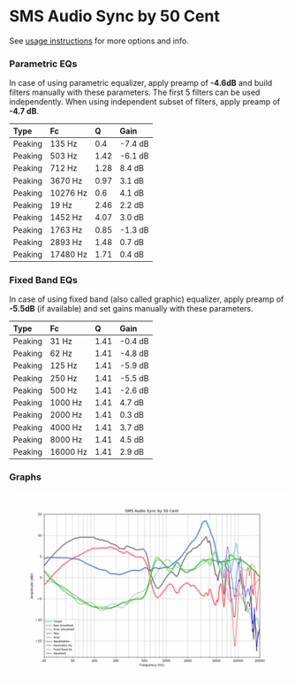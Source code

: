 # SMS Audio Sync by 50 Cent
See [usage instructions](https://github.com/jaakkopasanen/AutoEq#usage) for more options and info.

### Parametric EQs
In case of using parametric equalizer, apply preamp of **-4.6dB** and build filters manually
with these parameters. The first 5 filters can be used independently.
When using independent subset of filters, apply preamp of **-4.7 dB**.

| Type    | Fc       |    Q | Gain    |
|:--------|:---------|:-----|:--------|
| Peaking | 135 Hz   | 0.4  | -7.4 dB |
| Peaking | 503 Hz   | 1.42 | -6.1 dB |
| Peaking | 712 Hz   | 1.28 | 8.4 dB  |
| Peaking | 3670 Hz  | 0.97 | 3.1 dB  |
| Peaking | 10276 Hz | 0.6  | 4.1 dB  |
| Peaking | 19 Hz    | 2.46 | 2.2 dB  |
| Peaking | 1452 Hz  | 4.07 | 3.0 dB  |
| Peaking | 1763 Hz  | 0.85 | -1.3 dB |
| Peaking | 2893 Hz  | 1.48 | 0.7 dB  |
| Peaking | 17480 Hz | 1.71 | 0.4 dB  |

### Fixed Band EQs
In case of using fixed band (also called graphic) equalizer, apply preamp of **-5.5dB**
(if available) and set gains manually with these parameters.

| Type    | Fc       |    Q | Gain    |
|:--------|:---------|:-----|:--------|
| Peaking | 31 Hz    | 1.41 | -0.4 dB |
| Peaking | 62 Hz    | 1.41 | -4.8 dB |
| Peaking | 125 Hz   | 1.41 | -5.9 dB |
| Peaking | 250 Hz   | 1.41 | -5.5 dB |
| Peaking | 500 Hz   | 1.41 | -2.6 dB |
| Peaking | 1000 Hz  | 1.41 | 4.7 dB  |
| Peaking | 2000 Hz  | 1.41 | 0.3 dB  |
| Peaking | 4000 Hz  | 1.41 | 3.7 dB  |
| Peaking | 8000 Hz  | 1.41 | 4.5 dB  |
| Peaking | 16000 Hz | 1.41 | 2.9 dB  |

### Graphs
![](./SMS%20Audio%20Sync%20by%2050%20Cent.png)